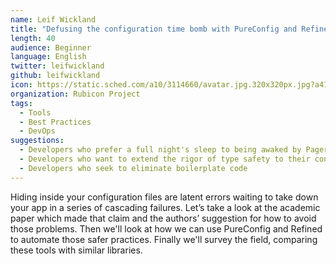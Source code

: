 ```yaml
---
name: Leif Wickland
title: "Defusing the configuration time bomb with PureConfig and Refined"
length: 40
audience: Beginner
language: English
twitter: leifwickland
github: leifwickland
icon: https://static.sched.com/a10/3114660/avatar.jpg.320x320px.jpg?a41
organization: Rubicon Project
tags:
  - Tools
  - Best Practices
  - DevOps
suggestions:
  - Developers who prefer a full night's sleep to being awaked by Pager Duty
  - Developers who want to extend the rigor of type safety to their configuration
  - Developers who seek to eliminate boilerplate code
---
```

Hiding inside your configuration files are latent errors waiting to take down your app in a series of cascading failures. Let’s take a look at the academic paper which made that claim and the authors’ suggestion for how to avoid those problems. Then we'll look at how we can use PureConfig and Refined to automate those safer practices. Finally we'll survey the field, comparing these tools with similar libraries.
